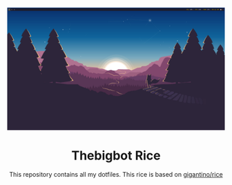 ![sexy](./icon.png)

<div align="center">

# Thebigbot Rice

This repository contains all my dotfiles.
This rice is based on [gigantino/rice](https://github.com/gigantino/rice)

</div>